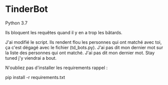 # TinderBot

Python 3.7

Ils bloquent les requêtes quand il y en a trop les bâtards.

J'ai modifié le script. Ils rendent flou les personnes qui ont matché avec toi, ça c'est dégagé avec le fichier (td_bots.py).
J'ai pas dit mon dernier mot sur la liste des personnes qui ont matché. J'ai pas dit mon dernier mot.
Stay tuned j'y viendrai a bout.

N'oubliez pas d'installer les requirements
rappel :

pip install -r requirements.txt
